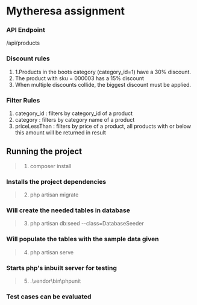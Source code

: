 
# Mytheresa assignment

### API Endpoint 
/api/products


### Discount rules
1. 1.Products in the boots category (category_id=1) have a 30% discount.
2. The product with sku = 000003 has a 15% discount
3. When multiple discounts collide, the biggest discount must be applied.


### Filter Rules
1. category_id : filters by category_id of a product
2. category : filters by category name of a product
3. priceLessThan : filters by price of a product, all products with or below this amount will be returned in result



## Running the project

> 1. composer install
### Installs the project dependencies

> 2. php artisan migrate
### Will create the needed tables in database

> 3. php artisan db:seed --class=DatabaseSeeder
### Will populate the tables with the sample data given

> 4. php artisan serve
### Starts php's inbuilt server for testing

> 5. .\vendor\bin\phpunit
### Test cases can be evaluated
